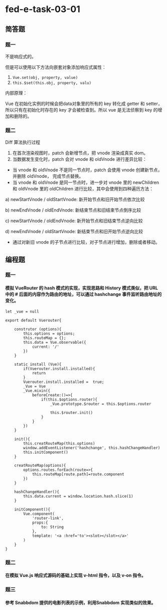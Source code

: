 # fed-e-task-03-01

## 简答题
### 题一
不是响应式的。

但是可以使用以下方法向嵌套对象添加响应式属性：
1. `Vue.set(obj, property, value)`
2. `this.$set(this.obj, property, valu)`

内部原理：

Vue 在初始化实例的时候会把data对象里的所有的 key 转化成 getter 和 setter，所以只有在初始化时存在的 key 才会被检查到。所以 vue 是无法侦察到 key 的增加和删除的。

### 题二
Diff 算法执行过程
1. 在首次渲染视图时，patch 会新增节点，把 vnode 渲染成真实 dom。
2. 当数据发生变化时，patch 会对 vnode 和 oldVnode 进行差异比较：
- 当 vnode 和 oldVnode 不是同一节点时，patch 会使用 vnode 创建新节点，并删除 oldVnode， 完成节点替换。
- 当 vnode 和 oldVnode 是同一节点时，进一步对 vnode 里的 newChildren 和 oldVnode 里的 oldChildren 进行比较，其中会使用到四种遍历方法：

a) newStartVnode / oldStartVnode: 新开始节点和旧开始节点依次比较

b) newEndVnode / oldEndVnode: 新结束节点和旧结束节点倒序比较

c) newStartVnode / oldEndVnode: 新开始节点和旧结束节点逆向比较

d) newEndVnode / oldStartVnode: 新结束节点和旧开始节点逆向比较

- 通过对新旧 vnode 的子节点进行比较，对子节点进行增加，删除或者移动。


## 编程题
### 题一
#### 模拟 VueRouter 的 hash 模式的实现，实现思路和 History 模式类似，把 URL 中的 # 后面的内容作为路由的地址，可以通过 hashchange 事件监听路由地址的变化。
```
let _vue = null

export default Vuerouter{

    construtor (options){
        this.options = options;
        this.routeMap = {};
        this.data = Vue.observable({
            current: '/'
        })
    }

    static install (Vue){
        if(Vuerouter.install.installed){
            return
        }
        Vuerouter.install.installed =  true;
        _Vue = Vue
        _Vue.mixin({
            beforeCreate:()=>{
                if(this.$options.router){
                    _Vue.prototype.$router = this.$options.router

                    this.$router.init()
                }
            }
        })
    }

    init(){
        this.creatRouteMap(this.options)
        window.addEventListener('hashchange', this.hashChangeHandler)
        this.initComponent()
    }

    creatRouteMap(options){
        options.routes.forEach(route=>{
            this.routeMap[route.path]=route.component
        })
    }

    hashChangeHandler(){
        this.data.current = window.location.hash.slice(1)
    }

    initComponent(){
        Vue.component(
            'router-link',
            props:{
                to: String
            },
            template: '<a :href='to'><slot></slot></a>'
        )
    }
}
```

### 题二
#### 在模拟 Vue.js 响应式源码的基础上实现 v-html 指令，以及 v-on 指令。


### 题三
#### 参考 Snabbdom 提供的电影列表的示例，利用Snabbdom 实现类似的效果。